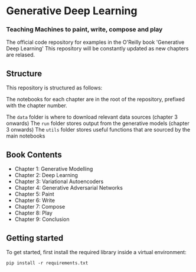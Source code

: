 # Generative Deep Learning
### Teaching Machines to paint, write, compose and play

The official code repository for examples in the O'Reilly book 'Generative Deep Learning'
This repository will be constantly updated as new chapters are relased.

## Structure

This repository is structured as follows:

The notebooks for each chapter are in the root of the repository, prefixed with the chapter number.

The `data` folder is where to download relevant data sources (chapter 3 onwards)
The `run` folder stores output from the generative models (chapter 3 onwards)
The `utils` folder stores useful functions that are sourced by the main notebooks

## Book Contents

* Chapter 1: Generative Modelling
* Chapter 2: Deep Learning
* Chapter 3: Variational Autoencoders
* Chapter 4: Generative Adversarial Networks
* Chapter 5: Paint
* Chapter 6: Write
* Chapter 7: Compose
* Chapter 8: Play
* Chapter 9: Conclusion

## Getting started

To get started, first install the required library inside a virtual environment:

`pip install -r requirements.txt`
 



